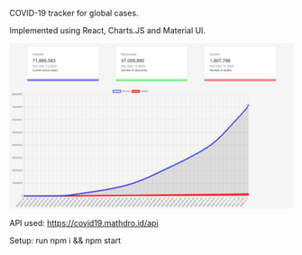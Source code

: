 COVID-19 tracker for global cases. 

Implemented using React, Charts.JS and Material UI.

<img src = "covid19.jpg">

API used: https://covid19.mathdro.id/api

Setup: run npm i && npm start

